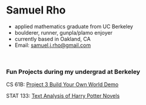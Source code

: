 <h1>Samuel Rho</h1>

* applied mathematics graduate from UC Berkeley
* boulderer, runner, gunpla/plamo enjoyer
* currently based in Oakland, CA
* Email: [samuel.j.rho@gmail.com](mailto:samuel.j.rho@gmail.com)

<br>
<h3>Fun Projects during my undergrad at Berkeley</h3>

CS 61B: [Project 3 Build Your Own World Demo](https://www.youtube.com/watch?v=CNuOpfKdM7I)

STAT 133: [Text Analysis of Harry Potter Novels](https://sjrho.shinyapps.io/testanalysisharrypotter/)
